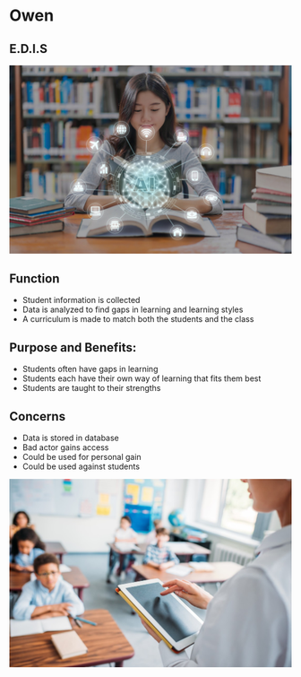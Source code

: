 # Owen
## E.D.I.S 

![image](/assets/images/owen1.jpg)
## Function
- Student information is collected
- Data is analyzed to find gaps in learning and learning styles
- A curriculum is made to match both the students and the class

## Purpose and Benefits:
- Students often have gaps in learning
- Students each have their own way of learning that fits them best
- Students are taught to their strengths

## Concerns
- Data is stored in database
- Bad actor gains access
- Could be used for personal gain
- Could be used against students


![image](/assets/images/owen2.jpg)